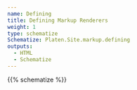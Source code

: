 ```yaml
---
name: Defining
title: Defining Markup Renderers
weight: 1
type: schematize
Schematize: Platen.Site.markup.defining
outputs:
  - HTML
  - Schematize
---
```


{{% schematize %}}
